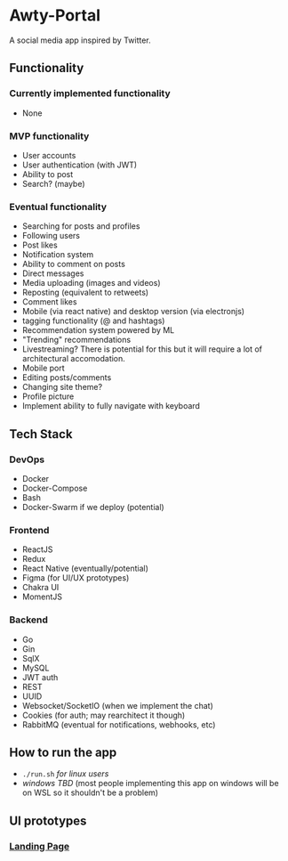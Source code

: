 # Awty-Portal

A social media app inspired by Twitter.

## Functionality

### Currently implemented functionality

- None

### MVP functionality

- User accounts
- User authentication (with JWT)
- Ability to post
- Search? (maybe)

### Eventual functionality

- Searching for posts and profiles
- Following users
- Post likes
- Notification system
- Ability to comment on posts
- Direct messages
- Media uploading (images and videos)
- Reposting (equivalent to retweets)
- Comment likes
- Mobile (via react native) and desktop version (via electronjs)
- tagging functionality (@ and hashtags)
- Recommendation system powered by ML
- "Trending" recommendations
- Livestreaming? There is potential for this but it will require a lot of architectural accomodation.
- Mobile port
- Editing posts/comments
- Changing site theme?
- Profile picture
- Implement ability to fully navigate with keyboard

## Tech Stack

### DevOps

- Docker
- Docker-Compose
- Bash
- Docker-Swarm if we deploy (potential)

### Frontend

- ReactJS 
- Redux
- React Native (eventually/potential)
- Figma (for UI/UX prototypes)
- Chakra UI
- MomentJS

### Backend

- Go 
- Gin 
- SqlX 
- MySQL
- JWT auth
- REST
- UUID
- Websocket/SocketIO (when we implement the chat)
- Cookies (for auth; may rearchitect it though)
- RabbitMQ (eventual for notifications, webhooks, etc)

## How to run the app

- `./run.sh` *for linux users*
- *windows TBD* (most people implementing this app on windows will be on WSL so it shouldn't be a problem)

## UI prototypes

### [Landing Page](frontend/prototypes/landing_page.PNG)
